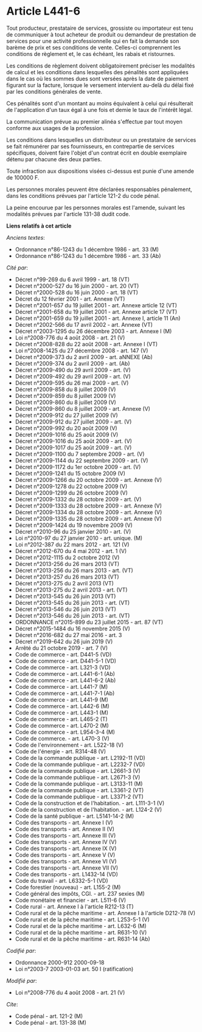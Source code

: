 # Article L441-6

Tout producteur, prestataire de services, grossiste ou importateur est tenu de communiquer à tout acheteur de produit ou
demandeur de prestation de services pour une activité professionnelle qui en fait la demande son barème de prix et ses
conditions de vente. Celles-ci comprennent les conditions de règlement et, le cas échéant, les rabais et ristournes.

Les conditions de règlement doivent obligatoirement préciser les modalités de calcul et les conditions dans lesquelles des
pénalités sont appliquées dans le cas où les sommes dues sont versées après la date de paiement figurant sur la facture,
lorsque le versement intervient au-delà du délai fixé par les conditions générales de vente.

Ces pénalités sont d'un montant au moins équivalent à celui qui résulterait de l'application d'un taux égal à une fois et
demie le taux de l'intérêt légal.

La communication prévue au premier alinéa s'effectue par tout moyen conforme aux usages de la profession.

Les conditions dans lesquelles un distributeur ou un prestataire de services se fait rémunérer par ses fournisseurs, en
contrepartie de services spécifiques, doivent faire l'objet d'un contrat écrit en double exemplaire détenu par chacune des
deux parties.

Toute infraction aux dispositions visées ci-dessus est punie d'une amende de 100000 F.

Les personnes morales peuvent être déclarées responsables pénalement, dans les conditions prévues par l'article 121-2 du code
pénal.

La peine encourue par les personnes morales est l'amende, suivant les modalités prévues par l'article 131-38 dudit code.

**Liens relatifs à cet article**

_Anciens textes_:

  - Ordonnance n°86-1243 du 1 décembre 1986 - art. 33 (M)
  - Ordonnance n°86-1243 du 1 décembre 1986 - art. 33 (Ab)

_Cité par_:

  - Décret n°99-269 du 6 avril 1999 - art. 18 (VT)
  - Décret n°2000-527 du 16 juin 2000 - art. 20 (VT)
  - Décret n°2000-528 du 16 juin 2000 - art. 18 (VT)
  - Décret du 12 février 2001 - art. Annexe (VT)
  - Décret n°2001-657 du 19 juillet 2001 - art. Annexe article 12 (VT)
  - Décret n°2001-658 du 19 juillet 2001 - art. Annexe article 17 (VT)
  - Décret n°2001-659 du 19 juillet 2001 - art. Annexe I, article 11 (An)
  - Décret n°2002-566 du 17 avril 2002 - art. Annexe (VT)
  - Décret n°2003-1295 du 26 décembre 2003 - art. Annexe I (M)
  - Loi n°2008-776 du 4 août 2008 - art. 21 (V)
  - Décret n°2008-828 du 22 août 2008 - art. Annexe I (VT)
  - Loi n°2008-1425 du 27 décembre 2008 - art. 147 (V)
  - Décret n°2009-373 du 2 avril 2009 - art. aNNEXE (Ab)
  - Décret n°2009-374 du 2 avril 2009 - art. (Ab)
  - Décret n°2009-490 du 29 avril 2009 - art. (V)
  - Décret n°2009-492 du 29 avril 2009 - art. (V)
  - Décret n°2009-595 du 26 mai 2009 - art. (V)
  - Décret n°2009-858 du 8 juillet 2009 (V)
  - Décret n°2009-859 du 8 juillet 2009 (V)
  - Décret n°2009-860 du 8 juillet 2009 (V)
  - Décret n°2009-860 du 8 juillet 2009 - art. Annexe (V)
  - Décret n°2009-912 du 27 juillet 2009 (V)
  - Décret n°2009-912 du 27 juillet 2009 - art. (V)
  - Décret n°2009-992 du 20 août 2009 (V)
  - Décret n°2009-1016 du 25 août 2009 (V)
  - Décret n°2009-1016 du 25 août 2009 - art. (V)
  - Décret n°2009-1017 du 25 août 2009 - art. (V)
  - Décret n°2009-1100 du 7 septembre 2009 - art. (V)
  - Décret n°2009-1144 du 22 septembre 2009 - art. (V)
  - Décret n°2009-1172 du 1er octobre 2009 - art. (V)
  - Décret n°2009-1241 du 15 octobre 2009 (V)
  - Décret n°2009-1266 du 20 octobre 2009 - art. Annexe (V)
  - Décret n°2009-1278 du 22 octobre 2009 (V)
  - Décret n°2009-1299 du 26 octobre 2009 (V)
  - Décret n°2009-1332 du 28 octobre 2009 - art. (V)
  - Décret n°2009-1333  du 28 octobre 2009 - art. Annexe (V)
  - Décret n°2009-1334  du 28 octobre 2009 - art. Annexe (V)
  - Décret n°2009-1335  du 28 octobre 2009 - art. Annexe (V)
  - Décret n°2009-1424 du 19 novembre 2009 (V)
  - Décret n°2010-96 du 25 janvier 2010 - art. (V)
  - Loi n°2010-97 du 27 janvier 2010 - art. unique. (M)
  - Loi n°2012-387 du 22 mars 2012 - art. 121 (V)
  - Décret n°2012-670 du 4 mai 2012 - art. 1 (V)
  - Décret n°2012-1115 du 2 octobre 2012 (V)
  - Décret n°2013-256 du 26 mars 2013 (VT)
  - Décret n°2013-256 du 26 mars 2013 - art. (VT)
  - Décret n°2013-257 du 26 mars 2013 (VT)
  - Décret n°2013-275 du 2 avril 2013 (VT)
  - Décret n°2013-275 du 2 avril 2013 - art. (VT)
  - Décret n°2013-545 du 26 juin 2013 (VT)
  - Décret n°2013-545 du 26 juin 2013 - art. (VT)
  - Décret n°2013-546 du 26 juin 2013 (VT)
  - Décret n°2013-546 du 26 juin 2013 - art. (VT)
  - ORDONNANCE n°2015-899 du 23 juillet 2015 - art. 87 (VT)
  - Décret n°2015-1484 du 16 novembre 2015 (V)
  - Décret n°2016-682 du 27 mai 2016 - art. 3
  - Décret n°2019-642 du 26 juin 2019 (V)
  - Arrêté du 21 octobre 2019 - art. 7 (V)
  - Code de commerce - art. D441-5 (VD)
  - Code de commerce - art. D441-5-1 (VD)
  - Code de commerce - art. L321-3 (VD)
  - Code de commerce - art. L441-6-1 (Ab)
  - Code de commerce - art. L441-6-2 (Ab)
  - Code de commerce - art. L441-7 (M)
  - Code de commerce - art. L441-7-1 (Ab)
  - Code de commerce - art. L441-9 (M)
  - Code de commerce - art. L442-6 (M)
  - Code de commerce - art. L443-1 (M)
  - Code de commerce - art. L465-2 (T)
  - Code de commerce - art. L470-2 (M)
  - Code de commerce - art. L954-3-4 (M)
  - Code de commerce. - art. L470-3 (V)
  - Code de l'environnement - art. L522-18 (V)
  - Code de l'énergie - art. R314-48 (V)
  - Code de la commande publique - art. L2192-11 (VD)
  - Code de la commande publique - art. L2232-7 (VD)
  - Code de la commande publique - art. L2661-3 (V)
  - Code de la commande publique - art. L2671-3 (V)
  - Code de la commande publique - art. L3133-11 (M)
  - Code de la commande publique - art. L3361-2 (VT)
  - Code de la commande publique - art. L3371-2 (VT)
  - Code de la construction et de l'habitation. - art. L111-3-1 (V)
  - Code de la construction et de l'habitation. - art. L124-2 (V)
  - Code de la santé publique - art. L5141-14-2 (M)
  - Code des transports - art. Annexe I (V)
  - Code des transports - art. Annexe II (V)
  - Code des transports - art. Annexe III (V)
  - Code des transports - art. Annexe IV (V)
  - Code des transports - art. Annexe IX (V)
  - Code des transports - art. Annexe V (V)
  - Code des transports - art. Annexe VI (V)
  - Code des transports - art. Annexe VII (V)
  - Code des transports - art. L1432-14 (VD)
  - Code du travail - art. L6332-5-1 (VD)
  - Code forestier (nouveau) - art. L155-2 (M)
  - Code général des impôts, CGI. - art. 237 sexies (M)
  - Code monétaire et financier - art. L511-6 (V)
  - Code rural - art. Annexe I à l'article R212-13 (T)
  - Code rural et de la pêche maritime - art. Annexe I à l'article D212-78 (V)
  - Code rural et de la pêche maritime - art. L253-5-1 (V)
  - Code rural et de la pêche maritime - art. L632-6 (M)
  - Code rural et de la pêche maritime - art. R631-10 (V)
  - Code rural et de la pêche maritime - art. R631-14 (Ab)

_Codifié par_:

  - Ordonnance 2000-912 2000-09-18
  - Loi n°2003-7 2003-01-03 art. 50 I (ratification)

_Modifié par_:

  - Loi n°2008-776 du 4 août 2008 - art. 21 (V)

_Cite_:

  - Code pénal - art. 121-2 (M)
  - Code pénal - art. 131-38 (M)
